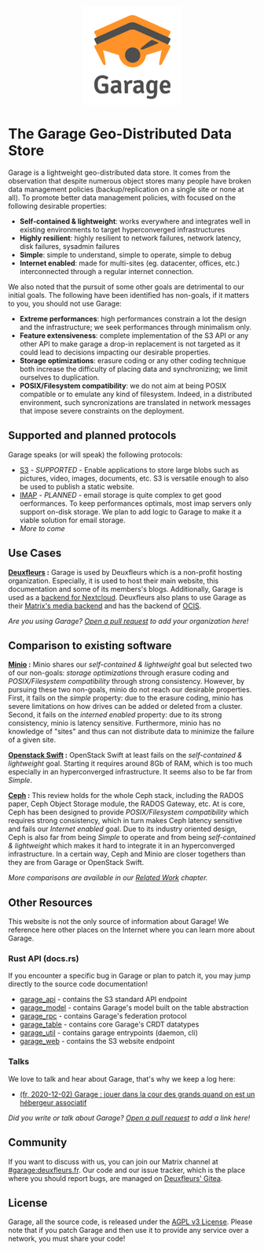 <p align="center" style="text-align:center;">
	<a href="https://garagehq.deuxfleurs.fr">
	<img alt="Garage's Logo" src="img/logo.svg" height="200" />
	</a>
</p>

# The Garage Geo-Distributed Data Store

Garage is a lightweight geo-distributed data store.
It comes from the observation that despite numerous object stores
many people have broken data management policies (backup/replication on a single site or none at all).
To promote better data management policies, with focused on the following desirable properties:

  - **Self-contained & lightweight**: works everywhere and integrates well in existing environments to target hyperconverged infrastructures
  - **Highly resilient**: highly resilient to network failures, network latency, disk failures, sysadmin failures
  - **Simple**: simple to understand, simple to operate, simple to debug
  - **Internet enabled**: made for multi-sites (eg. datacenter, offices, etc.) interconnected through a regular internet connection.

We also noted that the pursuit of some other goals are detrimental to our initial goals.
The following have been identified has non-goals, if it matters to you, you should not use Garage:

  - **Extreme performances**: high performances constrain a lot the design and the infrastructure; we seek performances through minimalism only.
  - **Feature extensiveness**: complete implementation of the S3 API or any other API to make garage a drop-in replacement is not targeted as it could lead to decisions impacting our desirable properties.
  - **Storage optimizations**: erasure coding or any other coding technique both increase the difficulty of placing data and synchronizing; we limit ourselves to duplication.
  - **POSIX/Filesystem compatibility**: we do not aim at being POSIX compatible or to emulate any kind of filesystem. Indeed, in a distributed environment, such syncronizations are translated in network messages that impose severe constraints on the deployment.

## Supported and planned protocols

Garage speaks (or will speak) the following protocols:

  - [S3](https://docs.aws.amazon.com/AmazonS3/latest/API/Welcome.html) - *SUPPORTED* - Enable applications to store large blobs such as pictures, video, images, documents, etc. S3 is versatile enough to also be used to publish a static website.
  - [IMAP](https://github.com/go-pluto/pluto) - *PLANNED* - email storage is quite complex to get good oerformances.
To keep performances optimals, most imap servers only support on-disk storage.
We plan to add logic to Garage to make it a viable solution for email storage.
  - *More to come*

## Use Cases

**[Deuxfleurs](https://deuxfleurs.fr) :** Garage is used by Deuxfleurs which is a non-profit hosting organization.
Especially, it is used to host their main website, this documentation and some of its members's blogs. Additionally,
Garage is used as a [backend for Nextcloud](https://docs.nextcloud.com/server/20/admin_manual/configuration_files/primary_storage.html). Deuxfleurs also plans to use Garage as their [Matrix's media backend](https://github.com/matrix-org/synapse-s3-storage-provider) and has the backend of [OCIS](https://github.com/owncloud/ocis).

*Are you using Garage? [Open a pull request](https://git.deuxfleurs.fr/Deuxfleurs/garage/) to add your organization here!*

## Comparison to existing software

**[Minio](https://min.io/) :** Minio shares our *self-contained & lightweight* goal but selected two of our non-goals: *storage optimizations* through erasure coding and *POSIX/Filesystem compatibility* through strong consistency.
However, by pursuing these two non-goals, minio do not reach our desirable properties.
First, it fails on the *simple* property: due to the erasure coding, minio has severe limitations on how drives can be added or deleted from a cluster.
Second, it fails on the *interned enabled* property: due to its strong consistency, minio is latency sensitive.
Furthermore, minio has no knowledge of "sites" and thus can not distribute data to minimize the failure of a given site.

**[Openstack Swift](https://docs.openstack.org/swift/latest/) :**
OpenStack Swift at least fails on the *self-contained & lightweight* goal.
Starting it requires around 8Gb of RAM, which is too much especially in an hyperconverged infrastructure.
It seems also to be far from *Simple*.

**[Ceph](https://ceph.io/ceph-storage/object-storage/) :**
This review holds for the whole Ceph stack, including the RADOS paper, Ceph Object Storage module, the RADOS Gateway, etc.
At is core, Ceph has been designed to provide *POSIX/Filesystem compatibility* which requires strong consistency, which in turn
makes Ceph latency sensitive and fails our *Internet enabled* goal. 
Due to its industry oriented design, Ceph is also far from being *Simple* to operate and from being *self-contained & lightweight* which makes it hard to integrate it in an hyperconverged infrastructure.
In a certain way, Ceph and Minio are closer togethers than they are from Garage or OpenStack Swift.

*More comparisons are available in our [Related Work](design/related_work.md) chapter.*

## Other Resources

This website is not the only source of information about Garage!
We reference here other places on the Internet where you can learn more about Garage.

### Rust API (docs.rs)

If you encounter a specific bug in Garage or plan to patch it, you may jump directly to the source code documentation!

  - [garage\_api](https://docs.rs/garage_api/latest/garage_api/) - contains the S3 standard API endpoint
  - [garage\_model](https://docs.rs/garage_model/latest/garage_model/) - contains Garage's model built on the table abstraction
  - [garage\_rpc](https://docs.rs/garage_rpc/latest/garage_rpc/) - contains Garage's federation protocol
  - [garage\_table](https://docs.rs/garage_table/latest/garage_table/) - contains core Garage's CRDT datatypes
  - [garage\_util](https://docs.rs/garage_util/latest/garage_util/) - contains garage entrypoints (daemon, cli)
  - [garage\_web](https://docs.rs/garage_web/latest/garage_web/) - contains the S3 website endpoint

### Talks

We love to talk and hear about Garage, that's why we keep a log here:

  - [(fr, 2020-12-02) Garage : jouer dans la cour des grands quand on est un hébergeur associatif](https://git.deuxfleurs.fr/Deuxfleurs/garage/src/branch/master/doc/20201202_talk/talk.pdf)

*Did you write or talk about Garage? [Open a pull request](https://git.deuxfleurs.fr/Deuxfleurs/garage/) to add a link here!*

## Community

If you want to discuss with us, you can join our Matrix channel at [#garage:deuxfleurs.fr](https://matrix.to/#/#garage:deuxfleurs.fr).
Our code and our issue tracker, which is the place where you should report bugs, are managed on [Deuxfleurs' Gitea](https://git.deuxfleurs.fr/Deuxfleurs/garage).

## License

Garage, all the source code, is released under the [AGPL v3 License](https://www.gnu.org/licenses/agpl-3.0.en.html).
Please note that if you patch Garage and then use it to provide any service over a network, you must share your code!

